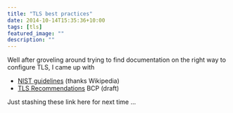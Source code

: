 ```yaml
---
title: "TLS best practices"
date: 2014-10-14T15:35:36+10:00
tags: [tls]
featured_image: ""
description: ""
---
```


Well after groveling around trying to find documentation on the right way to configure TLS, I came up with

*   [NIST guidelines](http://nvlpubs.nist.gov/nistpubs/SpecialPublications/NIST.SP.800-52r1.pdf) (thanks Wikipedia)
*   [TLS Recommendations](https://tools.ietf.org/html/draft-ietf-uta-tls-bcp-05) BCP (draft)

Just stashing these link here for next time ...
